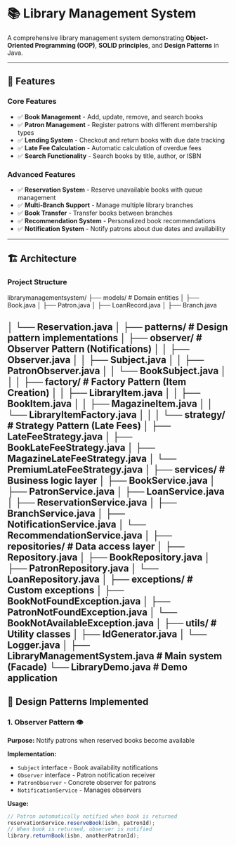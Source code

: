 # 📚 Library Management System

A comprehensive library management system demonstrating **Object-Oriented Programming (OOP)**, **SOLID principles**, and **Design Patterns** in Java.

---

## 🎯 Features

### Core Features
- ✅ **Book Management** - Add, update, remove, and search books
- ✅ **Patron Management** - Register patrons with different membership types
- ✅ **Lending System** - Checkout and return books with due date tracking
- ✅ **Late Fee Calculation** - Automatic calculation of overdue fees
- ✅ **Search Functionality** - Search books by title, author, or ISBN

### Advanced Features
- ✅ **Reservation System** - Reserve unavailable books with queue management
- ✅ **Multi-Branch Support** - Manage multiple library branches
- ✅ **Book Transfer** - Transfer books between branches
- ✅ **Recommendation System** - Personalized book recommendations
- ✅ **Notification System** - Notify patrons about due dates and availability

---

## 🏗️ Architecture

### Project Structure
librarymanagementsystem/ 
    ├── models/ # Domain entities │
    ├── Book.java │ 
    ├── Patron.java │ 
    ├── LoanRecord.java │ 
    ├── Branch.java 
 
│ └── Reservation.java │ ├── patterns/ # Design pattern implementations │ ├── observer/ # Observer Pattern (Notifications) │ │ ├── Observer.java │ │ ├── Subject.java │ │ ├── PatronObserver.java │ │ └── BookSubject.java │ │ │ ├── factory/ # Factory Pattern (Item Creation) │ │ ├── LibraryItem.java │ │ ├── BookItem.java │ │ ├── MagazineItem.java │ │ └── LibraryItemFactory.java │ │ │ └── strategy/ # Strategy Pattern (Late Fees) │ ├── LateFeeStrategy.java │ ├── BookLateFeeStrategy.java │ ├── MagazineLateFeeStrategy.java │ └── PremiumLateFeeStrategy.java │ ├── services/ # Business logic layer │ ├── BookService.java │ ├── PatronService.java │ ├── LoanService.java │ ├── ReservationService.java │ ├── BranchService.java │ ├── NotificationService.java │ └── RecommendationService.java │ ├── repositories/ # Data access layer │ ├── Repository.java │ ├── BookRepository.java │ ├── PatronRepository.java │ └── LoanRepository.java │ ├── exceptions/ # Custom exceptions │ ├── BookNotFoundException.java │ ├── PatronNotFoundException.java │ └── BookNotAvailableException.java │ ├── utils/ # Utility classes │ ├── IdGenerator.java │ └── Logger.java │ ├── LibraryManagementSystem.java # Main system (Facade) └── LibraryDemo.java # Demo application
---

## 🎨 Design Patterns Implemented

### 1. **Observer Pattern** 👁️
**Purpose:** Notify patrons when reserved books become available

**Implementation:**
- `Subject` interface - Book availability notifications
- `Observer` interface - Patron notification receiver
- `PatronObserver` - Concrete observer for patrons
- `NotificationService` - Manages observers

**Usage:**
```java
// Patron automatically notified when book is returned
reservationService.reserveBook(isbn, patronId);
// When book is returned, observer is notified
library.returnBook(isbn, anotherPatronId);